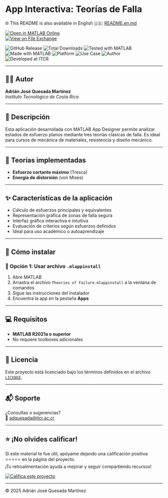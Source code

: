 # App Interactiva: Teorías de Falla

🌐 This README is also available in English 🇺🇸: [README.en.md](README.en.md)

[![Open in MATLAB Online](https://www.mathworks.com/images/responsive/global/open-in-matlab-online.svg)](https://matlab.mathworks.com/open/github/v1?repo=adriancrc/Theories-of-Failure)  
[![View on File Exchange](https://www.mathworks.com/matlabcentral/images/matlab-file-exchange.svg)](https://la.mathworks.com/matlabcentral/fileexchange/)

![GitHub Release](https://img.shields.io/github/v/release/adriancrc/Theories-of-Failure)
![Total Downloads](https://img.shields.io/github/downloads/adriancrc/Theories-of-Failure/total)
![Tested with MATLAB](https://img.shields.io/endpoint?url=https%3A%2F%2Fraw.githubusercontent.com%2Fadriancrc%2FTheories-of-Failure%2Fmain%2Freport%2Fbadge%2Ftested_with.json)
![Made with MATLAB](https://img.shields.io/badge/Made%20with-MATLAB-blue)
![Platform](https://img.shields.io/badge/Platform-Windows%20%7C%20macOS%20%7C%20Linux-lightgrey)
![Use Case](https://img.shields.io/badge/Use-Educational-success)
![Author](https://img.shields.io/badge/Author-Adrián%20Quesada%20Martínez-blueviolet)
![Developed at ITCR](https://img.shields.io/badge/Developed%20at-ITCR-blue)

---

## 👨‍💻 Autor
**Adrián José Quesada Martínez**  
*Instituto Tecnológico de Costa Rica*

---

## 📘 Descripción

Esta aplicación desarrollada con MATLAB App Designer permite analizar estados de esfuerzo planos mediante tres teorías clásicas de falla. Es ideal para cursos de mecánica de materiales, resistencia y diseño mecánico.

---

## 🧠 Teorías implementadas

- **Esfuerzo cortante máximo** (Tresca)  
- **Energía de distorsión** (von Mises)

---

## ✨ Características de la aplicación

- Cálculo de esfuerzos principales y equivalentes  
- Representación gráfica de zonas de falla segura  
- Interfaz gráfica interactiva e intuitiva  
- Evaluación de criterios según esfuerzos definidos  
- Ideal para uso académico o autoaprendizaje

---

## 🚀 Cómo instalar

### 🔹 Opción 1: Usar archivo `.mlappinstall`

1. Abre MATLAB  
2. Arrastra el archivo `Theories of Failure.mlappinstall` a la ventana de comandos  
3. Sigue las instrucciones del instalador  
4. Encuentra la app en la pestaña **Apps**

---

## 💻 Requisitos

- **MATLAB R2021a o superior**  
- No requiere toolboxes adicionales

---

## 📄 Licencia

Este proyecto está licenciado bajo los términos definidos en el archivo [`LICENSE`](LICENSE).

---

## 📬 Soporte

¿Consultas o sugerencias?  
📧 [adquesada@itcr.ac.cr](mailto:adquesada@itcr.ac.cr)

---

## ⭐ ¡No olvides calificar!

Si este material te fue útil, apóyame dejando una calificación positiva ⭐⭐⭐⭐⭐ en la página del proyecto.  
¡Tu retroalimentación ayuda a mejorar y seguir compartiendo recursos!

[![Califica este proyecto](https://img.shields.io/badge/★★★★★-Califica%20en%20File%20Exchange-blueviolet?style=for-the-badge)](https://la.mathworks.com/matlabcentral/fileexchange/181743-theories-of-failure)

---


© 2025 Adrián José Quesada Martínez
